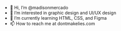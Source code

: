 - 👋 Hi, I’m @madisonmercado
- 👀 I’m interested in graphic design and UI/UX design
- 🌱 I’m currently learning HTML, CSS, and Figma
- 📫 How to reach me at dontmakelies.com

<!---
madisonmercado/madisonmercado is a ✨ special ✨ repository because its `README.md` (this file) appears on your GitHub profile.
You can click the Preview link to take a look at your changes.
--->

